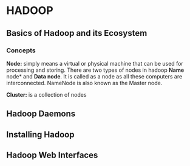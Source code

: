 # HADOOP

## Basics of Hadoop and its Ecosystem

### Concepts
**Node:** simply means a virtual or physical machine that can be used for processing and storing. There are two types of nodes in hadoop **Name** node* and **Data node**. It is called as a node as all these computers are interconnected. NameNode is also known as the Master node.  

**Cluster:** is a collection of nodes

## Hadoop Daemons

## Installing Hadoop

## Hadoop Web Interfaces
